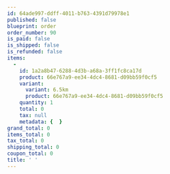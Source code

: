 ```yaml
---
id: 64ade997-ddff-4011-b763-4391d79978e1
published: false
blueprint: order
order_number: 90
is_paid: false
is_shipped: false
is_refunded: false
items:
  -
    id: 1a2a8b47-6288-4d3b-a68a-3ff1fc8ca17d
    product: 66e767a9-ee34-4dc4-8681-d09bb59f0cf5
    variant:
      variant: 6.5km
      product: 66e767a9-ee34-4dc4-8681-d09bb59f0cf5
    quantity: 1
    total: 0
    tax: null
    metadata: {  }
grand_total: 0
items_total: 0
tax_total: 0
shipping_total: 0
coupon_total: 0
title: ' '
---
```

